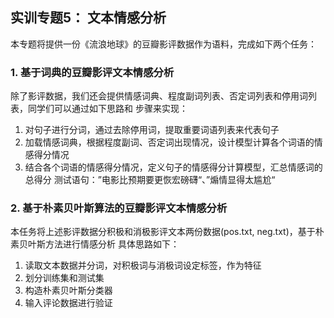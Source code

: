 ## 实训专题5： ⽂本情感分析
本专题将提供⼀份《流浪地球》的⾖瓣影评数据作为语料，完成如下两个任务：
### 1. 基于词典的⾖瓣影评⽂本情感分析

除了影评数据，我们还会提供情感词典、程度副词列表、否定词列表和停⽤词列表，同学们可以通过如下思路和
步骤来实现： 
1. 对句⼦进⾏分词，通过去除停⽤词，提取重要词语列表来代表句⼦
2. 加载情感词典，根据程度副词、否定词出现情况，设计模型计算各个词语的情感得分情况
3. 结合各个词语的情感得分情况，定义句⼦的情感得分计算模型，汇总情感词的总得分
 测试语句：”电影⽐预期要更恢宏磅礴“、”煽情显得太尴尬“
### 2. 基于朴素⻉叶斯算法的⾖瓣影评⽂本情感分析
本任务将上述影评数据分积极和消极影评⽂本两份数据(pos.txt, neg.txt)，基于朴素⻉叶斯⽅法进⾏情感分析
具体思路如下：
1. 读取⽂本数据并分词，对积极词与消极词设定标签，作为特征
2. 划分训练集和测试集
3. 构造朴素⻉叶斯分类器
4. 输⼊评论数据进⾏验证